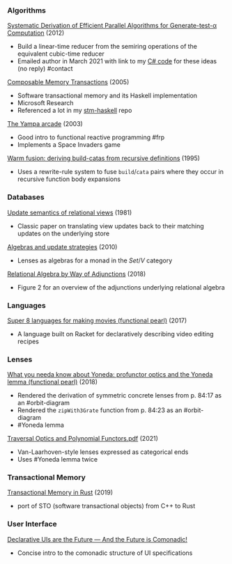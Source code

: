 ### Algorithms

[Systematic Derivation of Efficient Parallel Algorithms for Generate-test-α Computation](https://www.jstage.jst.go.jp/article/imt/7/2/7_567/_article) (2012)
* Build a linear-time reducer from the semiring operations of the equivalent cubic-time reducer
* Emailed author in March 2021 with link to my [C# code](https://github.com/jasonincanada/kattis/tree/master/cs/semirings) for these ideas (no reply) #contact

[Composable Memory Transactions](https://www.microsoft.com/en-us/research/wp-content/uploads/2005/01/2005-ppopp-composable.pdf) (2005)
* Software transactional memory and its Haskell implementation
* Microsoft Research
* Referenced a lot in my [stm-haskell](https://github.com/jasonincanada/stm-haskell) repo

[The Yampa arcade](https://dl.acm.org/doi/abs/10.1145/871895.871897) (2003)
* Good intro to functional reactive programming #frp
* Implements a Space Invaders game

[Warm fusion: deriving build-catas from recursive definitions](https://dl.acm.org/doi/abs/10.1145/224164.224223) (1995)
* Uses a rewrite-rule system to fuse `build`/`cata` pairs where they occur in recursive function body expansions


### Databases

[Update semantics of relational views](https://dl.acm.org/doi/10.1145/319628.319634) (1981)
* Classic paper on translating view updates back to their matching updates on the underlying store

[Algebras and update strategies](http://www.jucs.org/jucs_16_5/algebras_and_update_strategies/jucs_16_05_0729_0748_johnson.pdf) (2010)
* Lenses as algebras for a monad in the $Set/V$ category

[Relational Algebra by Way of Adjunctions](http://www.cs.ox.ac.uk/jeremy.gibbons/publications/reladj.pdf) (2018)
* Figure 2 for an overview of the adjunctions underlying relational algebra


### Languages

[Super 8 languages for making movies (functional pearl)](https://dl.acm.org/doi/10.1145/3110274) (2017)
* A language built on Racket for declaratively describing video editing recipes


### Lenses

[What you needa know about Yoneda: profunctor optics and the Yoneda lemma (functional pearl)](https://dl.acm.org/doi/10.1145/3236779) (2018)
* Rendered the derivation of symmetric concrete lenses from p. 84:17 as an #orbit-diagram
* Rendered the `zipWith3Grate` function from p. 84:23 as an #orbit-diagram
* #Yoneda lemma

[Traversal Optics and Polynomial Functors.pdf](https://github.com/BartoszMilewski/Publications/blob/master/Traversals.pdf) (2021)
* Van-Laarhoven-style lenses expressed as categorical ends
* Uses #Yoneda lemma twice


### Transactional Memory

[Transactional Memory in Rust](https://dash.harvard.edu/handle/1/38811564) (2019)
* port of STO (software transactional objects) from C++ to Rust


### User Interface

[Declarative UIs are the Future — And the Future is Comonadic!](https://functorial.com/the-future-is-comonadic/main.pdf)
* Concise intro to the comonadic structure of UI specifications
